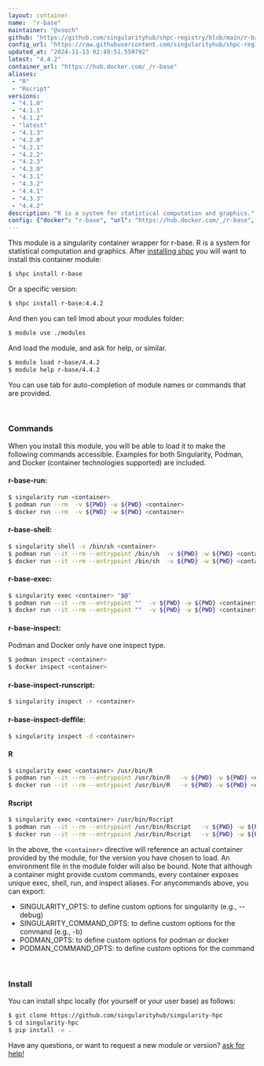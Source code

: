 ```yaml
---
layout: container
name:  "r-base"
maintainer: "@vsoch"
github: "https://github.com/singularityhub/shpc-registry/blob/main/r-base/container.yaml"
config_url: "https://raw.githubusercontent.com/singularityhub/shpc-registry/main/r-base/container.yaml"
updated_at: "2024-11-13 02:49:51.559792"
latest: "4.4.2"
container_url: "https://hub.docker.com/_/r-base"
aliases:
 - "R"
 - "Rscript"
versions:
 - "4.1.0"
 - "4.1.1"
 - "4.1.2"
 - "latest"
 - "4.1.3"
 - "4.2.0"
 - "4.2.1"
 - "4.2.2"
 - "4.2.3"
 - "4.3.0"
 - "4.3.1"
 - "4.3.2"
 - "4.4.1"
 - "4.3.3"
 - "4.4.2"
description: "R is a system for statistical computation and graphics."
config: {"docker": "r-base", "url": "https://hub.docker.com/_/r-base", "maintainer": "@vsoch", "description": "R is a system for statistical computation and graphics.", "latest": {"4.4.2": "sha256:2ade84002cc842a603ed6fbde200e2f87606b70616c9ee1a3bf9ccb85d243a17"}, "tags": {"4.1.0": "sha256:4f8079455d39e66e3b2ebfe494bfd412c146dcb28931477466b1dbe5a1f01de3", "4.1.1": "sha256:e1dfb1ad27c72d414d7f77088155e2b9c7bd585dd0d5497418f522975c684e98", "4.1.2": "sha256:4cb382e24f5cd07d5c15d8d6587aac7e24d5179e89d5b5ab2039f6add40da616", "latest": "sha256:2ade84002cc842a603ed6fbde200e2f87606b70616c9ee1a3bf9ccb85d243a17", "4.1.3": "sha256:ae07a4e0092793330c23857922792250b898c4aad11f7dc3390c43f24576c58a", "4.2.0": "sha256:f38f8677585560f1fbdf78809c73c48b9acac0cafa5e780e07bad0ed4304379f", "4.2.1": "sha256:3cd83a271baceb82975c83fc27756b8ae70ff3e691234638dd6ab40b8766d349", "4.2.2": "sha256:ad49725f24f2abf3f3cb8010abfd00b74d424bc47c4e3841f10e805143e5a6fa", "4.2.3": "sha256:d48acc908bb73ab844c049ac3b83dd6ced3647eb16dadcc3dad20abab4e5715a", "4.3.0": "sha256:5c2fc4ae3c6cb185d5e9e352f5e6add83f800d0e12b9f1074d038152ddfa0998", "4.3.1": "sha256:c7f2f0ccc473845408676992fa0fd52e989d3825d0aadb7460091ecf16c78c36", "4.3.2": "sha256:4bdf68161b2ed65fa6ca8285d1dc445ceb8100e94f503c56f59d2cfc453c7cdd", "4.4.1": "sha256:e7032f2f6fd273ee944a717b436bc66d1a89b1b90a9bbcaafcf1318d68a7d8b2", "4.3.3": "sha256:205aca88535e1a066c72c84d7a149747665da41cafabb951ccae8dd4e6f0c308", "4.4.2": "sha256:2ade84002cc842a603ed6fbde200e2f87606b70616c9ee1a3bf9ccb85d243a17"}, "aliases": {"R": "/usr/bin/R", "Rscript": "/usr/bin/Rscript"}}
---
```


This module is a singularity container wrapper for r-base.
R is a system for statistical computation and graphics.
After [installing shpc](#install) you will want to install this container module:


```bash
$ shpc install r-base
```

Or a specific version:

```bash
$ shpc install r-base:4.4.2
```

And then you can tell lmod about your modules folder:

```bash
$ module use ./modules
```

And load the module, and ask for help, or similar.

```bash
$ module load r-base/4.4.2
$ module help r-base/4.4.2
```

You can use tab for auto-completion of module names or commands that are provided.

<br>

### Commands

When you install this module, you will be able to load it to make the following commands accessible.
Examples for both Singularity, Podman, and Docker (container technologies supported) are included.

#### r-base-run:

```bash
$ singularity run <container>
$ podman run --rm  -v ${PWD} -w ${PWD} <container>
$ docker run --rm  -v ${PWD} -w ${PWD} <container>
```

#### r-base-shell:

```bash
$ singularity shell -s /bin/sh <container>
$ podman run --it --rm --entrypoint /bin/sh  -v ${PWD} -w ${PWD} <container>
$ docker run --it --rm --entrypoint /bin/sh  -v ${PWD} -w ${PWD} <container>
```

#### r-base-exec:

```bash
$ singularity exec <container> "$@"
$ podman run --it --rm --entrypoint ""  -v ${PWD} -w ${PWD} <container> "$@"
$ docker run --it --rm --entrypoint ""  -v ${PWD} -w ${PWD} <container> "$@"
```

#### r-base-inspect:

Podman and Docker only have one inspect type.

```bash
$ podman inspect <container>
$ docker inspect <container>
```

#### r-base-inspect-runscript:

```bash
$ singularity inspect -r <container>
```

#### r-base-inspect-deffile:

```bash
$ singularity inspect -d <container>
```


#### R

```bash
$ singularity exec <container> /usr/bin/R
$ podman run --it --rm --entrypoint /usr/bin/R   -v ${PWD} -w ${PWD} <container> -c " $@"
$ docker run --it --rm --entrypoint /usr/bin/R   -v ${PWD} -w ${PWD} <container> -c " $@"
```


#### Rscript

```bash
$ singularity exec <container> /usr/bin/Rscript
$ podman run --it --rm --entrypoint /usr/bin/Rscript   -v ${PWD} -w ${PWD} <container> -c " $@"
$ docker run --it --rm --entrypoint /usr/bin/Rscript   -v ${PWD} -w ${PWD} <container> -c " $@"
```



In the above, the `<container>` directive will reference an actual container provided
by the module, for the version you have chosen to load. An environment file in the
module folder will also be bound. Note that although a container
might provide custom commands, every container exposes unique exec, shell, run, and
inspect aliases. For anycommands above, you can export:

 - SINGULARITY_OPTS: to define custom options for singularity (e.g., --debug)
 - SINGULARITY_COMMAND_OPTS: to define custom options for the command (e.g., -b)
 - PODMAN_OPTS: to define custom options for podman or docker
 - PODMAN_COMMAND_OPTS: to define custom options for the command

<br>

### Install

You can install shpc locally (for yourself or your user base) as follows:

```bash
$ git clone https://github.com/singularityhub/singularity-hpc
$ cd singularity-hpc
$ pip install -e .
```

Have any questions, or want to request a new module or version? [ask for help!](https://github.com/singularityhub/singularity-hpc/issues)